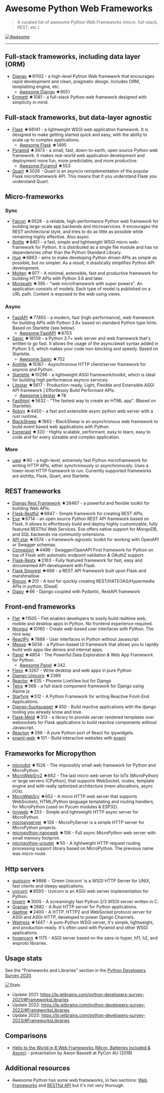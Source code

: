 # Awesome Python Web Frameworks


> A curated list of awesome Python Web Frameworks (micro, full-stack, REST, etc.)


[![Awesome](https://awesome.re/badge.svg)](https://awesome.re)

---

## Full-stack frameworks, including data layer (ORM)


- [Django](https://github.com/django/django) ★81102 - a high-level Python Web framework that encourages rapid development and clean, pragmatic design. Includes ORM, templatting engine, etc.
  - [Awesome Django](https://github.com/wsvincent/awesome-django) ★9551
- [Emmett](https://github.com/emmett-framework/emmett) ★1081 - a full-stack Python web framework designed with simplicity in mind.

## Full-stack frameworks, but data-layer agnostic

- [Flask](https://github.com/pallets/flask) ★68141 - a lightweight WSGI web application framework. It is designed to make getting started quick and easy, with the ability to scale up to complex applications.
  - [Awesome Flask](https://github.com/mjhea0/awesome-flask) ★1495
- [Pyramid](https://github.com/Pylons/pyramid) ★3973 - a small, fast, down-to-earth, open source Python web framework. It makes real-world web application development and deployment more fun, more predictable, and more productive.
  - [Awesome Pyramid](https://github.com/uralbash/awesome-pyramid) ★553
- [Quart](https://github.com/pallets/quart) ★3026 - Quart is an asyncio reimplementation of the popular Flask microframework API. This means that if you understand Flask you understand Quart.

## Micro-frameworks

### Sync

- [Falcon](https://github.com/falconry/falcon) ★9528 - a reliable, high-performance Python web framework for building large-scale app backends and microservices. It encourages the REST architectural style, and tries to do as little as possible while remaining highly effective. Also async.
- [Bottle](https://github.com/bottlepy/bottle) ★8451 - a fast, simple and lightweight WSGI micro web-framework for Python. It is distributed as a single file module and has no dependencies other than the Python Standard Library.
- [Hug](https://github.com/hugapi/hug) ★6863 - aims to make developing Python driven APIs as simple as possible, but no simpler. As a result, it drastically simplifies Python API development.
- [Molten](https://github.com/Bogdanp/molten) ★977 - A minimal, extensible, fast and productive framework for building HTTP APIs with Python 3.6 and later.
- [Morepath](https://github.com/morepath/morepath) ★395 - "web microframework with super powers". An application consists of models. Each type of model is published on a URL path. Content is exposed to the web using views.

### Async

- [FastAPI](https://github.com/tiangolo/fastapi) ★77855 - a modern, fast (high-performance), web framework for building APIs with Python 3.6+ based on standard Python type hints. Based on Starlette (see below).
  - [Awesome FastAPI](https://github.com/mjhea0/awesome-fastapi) ★8703
- [Sanic](https://github.com/sanic-org/sanic) ★18109 - a Python 3.7+ web server and web framework that's written to go fast. It allows the usage of the async/await syntax added in Python 3.5, which makes your code non-blocking and speedy. Based on Starlette.
  - [Awesome Sanic](https://github.com/mekicha/awesome-sanic) ★752
- [Aiohttp](https://github.com/aio-libs/aiohttp) ★15167 - Asynchronous HTTP client/server framework for asyncio and Python.
- [Starlette](https://github.com/encode/starlette) ★10296 - a lightweight ASGI framework/toolkit, which is ideal for building high performance asyncio services.
- [Litestar](https://github.com/litestar-org/litestar) ★5617 - Production-ready, Light, Flexible and Extensible ASGI API framework | Effortlessly Build Performant APIs.
  - [Awesome Litestar](https://github.com/litestar-org/awesome-litestar) ★78
- [Fasthtml](https://github.com/AnswerDotAI/fasthtml) ★5632 - "The fastest way to create an HTML app". (Based on Starlette).
- [Robyn](https://github.com/sansyrox/robyn) ★4450 - a fast and extensible async python web server with a rust runtime.
- [BlackSheep](https://github.com/Neoteroi/BlackSheep) ★1883 - BlackSheep is an asynchronous web framework to build event based web applications with Python.
- [Esmerald](https://github.com/dymmond/esmerald) ★320 - Highly scalable, performant, easy to learn, easy to code and for every sizeable and complex application.


### More

- [uapi](https://github.com/Tinche/uapi) ★90 - a high-level, extremely fast Python microframework for writing HTTP APIs, either synchronously or asynchronously. Uses a lower-level HTTP framework to run. Currently supported frameworks are aiohttp, Flask, Quart, and Starlette.


## REST frameworks

- [Django Rest Framework](https://github.com/encode/django-rest-framework) ★28467 - a powerful and flexible toolkit for building Web APIs.
- [Flask-Restful](https://github.com/flask-restful/flask-restful) ★6847 - Simple framework for creating REST APIs.
- [Eve](https://github.com/pyeve/eve) ★6714 - an open source Python REST API framework based on Flask. It allows to effortlessly build and deploy highly customizable, fully featured RESTful Web Services. Eve offers native support for MongoDB, and SQL backends via community extensions.
- [API star](https://github.com/encode/apistar) ★5574 - a framework-agnostic toolkit for working with OpenAPI or Swagger schemas.
- [Connexion](https://github.com/zalando/connexion) ★4496 - Swagger/OpenAPI First framework for Python on top of Flask with automatic endpoint validation & OAuth2 support.
- [Flask-Restx](https://github.com/python-restx/flask-restx) ★2163 - Fully featured framework for fast, easy and documented API development with Flask.
- [Flask Smorest](https://github.com/marshmallow-code/flask-smorest) ★669 - a REST API framework built upon Flask and marshmallow.
- [Ripozo](https://github.com/vertical-knowledge/ripozo) ★201 -  A tool for quickly creating REST/HATEOAS/Hypermedia APIs in python. [Dead]
- [Djapy](https://github.com/Bishwas-py/djapy) ★66 - Django coupled with Pydantic, RestAPI framework

## Front-end frameworks

- [Flet](https://github.com/flet-dev/flet) ★11505 - Flet enables developers to easily build realtime web, mobile and desktop apps in Python. No frontend experience required.
- [Nicegui](https://github.com/zauberzeug/nicegui) ★10160 - Create web-based user interfaces with Python. The nice way.
- [ReactPy](https://github.com/reactive-python/reactpy) ★7888 - User interfaces in Python without Javascript
- [Mesop](https://github.com/google/mesop) ★5636 - a Python-based UI framework that allows you to rapidly build web apps like demos and internal apps.
- [Panel](https://github.com/holoviz/panel) ★4804 - The Powerful Data Exploration & Web App Framework for Python.
  - [Awesome Panel](https://awesome-panel.org/) ★342.
- [Flexx](https://github.com/flexxui/flexx) ★3267 -  Write desktop and web apps in pure Python
- [Django-Unicorn](https://github.com/adamghill/django-unicorn) ★2389
- [Reactor](https://github.com/edelvalle/reactor) ★635 -  Phoenix LiveView but for Django
- [Tetra](https://github.com/samwillis/tetra) ★568 - a full stack component framework for Django using Alpine.js
- [Starfyre](https://github.com/sansyrox/starfyre) ★512 - A Python Framework for writing Reactive Front-End Applications.
- [Django-Suckpuppet](https://github.com/jonathan-s/django-sockpuppet) ★450 - Build reactive applications with the django tooling you already know and love.
- [Flask-Meld](https://github.com/mikeabrahamsen/Flask-Meld) ★313 - a library to provide server rendered templates over websockets for Flask applications to build reactive components without Javascript.
- [Reacton](https://github.com/widgetti/reacton) ★298 - A pure Python port of React for ipywidgets.
- [enaml-web](https://github.com/codelv/enaml-web) ★101 - Build interactive websites with [enaml](https://github.com/nucleic/enaml)

## Frameworks for Micropython

- [microdot](https://github.com/miguelgrinberg/microdot) ★1526 - The impossibly small web framework for Python and MicroPython.
- [MicroWebSrv2](https://github.com/jczic/MicroWebSrv2) ★662 - The last micro web server for IoTs (MicroPython) or large servers (CPython), that supports WebSocket, routes, template engine and with really optimized architecture (mem allocations, async I/Os).
- [MicroWebSrv](https://github.com/jczic/MicroWebSrv) ★652 - A micro HTTP web server that supports WebSockets, HTML/Python language templating and routing handlers, for MicroPython (used on Pycom modules & ESP32).
- [tinyweb](https://github.com/belyalov/tinyweb) ★253 - Simple and lightweight HTTP async server for MicroPython.
- [micropyserver](https://github.com/troublegum/micropyserver) ★126 - MicroPyServer is a simple HTTP server for MicroPython projects.
- [micropython-nanoweb](https://github.com/hugokernel/micropython-nanoweb) ★106 - Full async MicroPython web server with small memory footprint.
- [micropython-urouter](https://github.com/whales-chen/micropython-urouter) ★50 - A lightweight HTTP request routing processing support library based on MicroPython. The previous name was micro-route.

## Http servers

- [gunicorn](https://github.com/benoitc/gunicorn) ★9866 - 'Green Unicorn' is a WSGI HTTP Server for UNIX, fast clients and sleepy applications.
- [uvicorn](https://github.com/encode/uvicorn) ★8593 - Uvicorn is an ASGI web server implementation for Python.
- [bjoern](https://github.com/jonashaag/bjoern) ★3005 - A screamingly fast Python 2/3 WSGI server written in C.
- [Granian](https://github.com/emmett-framework/granian) ★2882 - A Rust HTTP server for Python applications.
- [daphne](https://github.com/django/daphne) ★2400 - A HTTP, HTTP2 and WebSocket protocol server for ASGI and ASGI-HTTP, developed to power Django Channels.
- [Waitress](https://github.com/Pylons/waitress) ★1447 - A pure-Python WSGI server, it's simple, lightweight, and production-ready. It's often used with Pyramid and other WSGI applications.
- [hypercorn](https://github.com/pgjones/hypercorn) ★1175 - ASGI server based on the sans-io hyper, h11, h2, and wsproto libraries.

## Usage stats

See the "Frameworks and Libraries" section in the [Python Developers Survey 2020](https://www.jetbrains.com/lp/python-developers-survey-2020/).

![Stats](https://raw.githubusercontent.com/sfermigier/awesome-python-web-frameworks/main/python-web-frameworks-usage.png)

- Update 2021: <https://lp.jetbrains.com/python-developers-survey-2021/#FrameworksLibraries>
- Update 2022: <https://lp.jetbrains.com/python-developers-survey-2022/#FrameworksLibraries>
- Update 2023: <https://lp.jetbrains.com/python-developers-survey-2023/#FrameworksLibraries>


## Comparisons

- [Hello to the World in 8 Web Frameworks (Micro, Batteries Included & Async)](https://noti.st/aaronbassett/lK9Ah7/hello-to-the-world-in-8-web-frameworks-micro-batteries-included-async) - presentation by Aaron Bassett at PyCon AU (2018)


## Additional resources

- Awesome Python has some web frameworks, in two sections: [Web Frameworks](https://github.com/vinta/awesome-python#web-frameworks) and [RESTful API](https://github.com/vinta/awesome-python#restful-api) but it's not very thorough.
